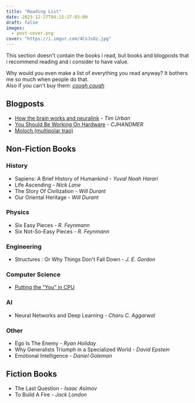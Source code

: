 ```yaml
---
title: "Reading List"
date: 2023-12-27T04:15:27-03:00
draft: false
images:
  - post-cover.png
cover: "https://i.imgur.com/4CsJsOz.jpg"
---
```


This section doesn't contain the books i read, but books and blogposts that i recommend reading and i consider to have value.

Why would you even make a list of everything you read anyway? It bothers me so much when people do that.\
Also if you can't buy them: [*cough cough*](https://www.libgen.is/)

## Blogposts
- [How the brain works and neuralink](https://waitbutwhy.com/2017/04/neuralink.html) - *Tim Urban*
- [You Should Be Working On Hardware](https://caseyhandmer.wordpress.com/2023/08/25/you-should-be-working-on-hardware/) - *CJHANDMER*
- [Moloch (multipolar trap)](https://slatestarcodex.com/2014/07/30/meditations-on-moloch/) 

## Non-Fiction Books

### History
- Sapiens: A Brief History of Humankind - *Yuval Noah Harari*
- Life Ascending - *Nick Lane*
- The Story Of Civilization - *Will Durant*
- Our Oriental Heritage - *Will Durant*

### Physics
- Six Easy Pieces - *R. Feynmann*
- Six Not-So-Easy Pieces - *R. Feynmann*

### Engineering
- Structures : Or Why Things Don't Fall Down - *J. E. Gordon*

### Computer Science
- [Putting the “You” in CPU](https://cpu.land/)

### AI
- Neural Networks and Deep Learning - *Charu C. Aggarwal*

### Other
- Ego Is The Enemy - *Ryan Holiday*
- Why Generalists Triumph in a Specialized World - *David Epstein*
- Emotional Intelligence - *Daniel Goleman*

## Fiction Books
- The Last Question - *Isaac Asimov*
- To Build A Fire - *Jack London*